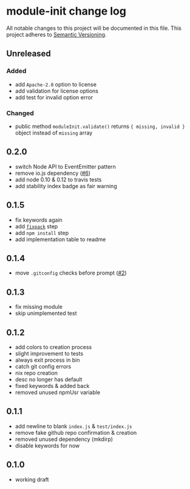 # module-init change log

All notable changes to this project will be documented in this file.
This project adheres to [Semantic Versioning](http://semver.org/).

## Unreleased

### Added
* add `Apache-2.0` option to license
* add validation for license options
* add test for invalid option error

### Changed
* public method `moduleInit.validate()` returns `{ missing, invalid }` object instead of `missing` array

## 0.2.0
* switch Node API to EventEmitter pattern
* remove io.js dependency ([#6](https://github.com/ngoldman/module-init/issues/6))
* add node 0.10 & 0.12 to travis tests
* add stability index badge as fair warning

## 0.1.5
* fix keywords again
* add [`fixpack`](https://github.com/HenrikJoreteg/fixpack/) step
* add `npm install` step
* add implementation table to readme

## 0.1.4
* move `.gitconfig` checks before prompt ([#2](https://github.com/ngoldman/module-init/issues/2))

## 0.1.3
* fix missing module
* skip unimplemented test

## 0.1.2
* add colors to creation process
* slight improvement to tests
* always exit process in bin
* catch git config errors
* nix repo creation
* desc no longer has default
* fixed keywords & added back
* removed unused npmUsr variable

## 0.1.1
* add newline to blank `index.js` & `test/index.js`
* remove fake github repo confirmation & creation
* removed unused dependency (mkdirp)
* disable keywords for now

## 0.1.0
* working draft
